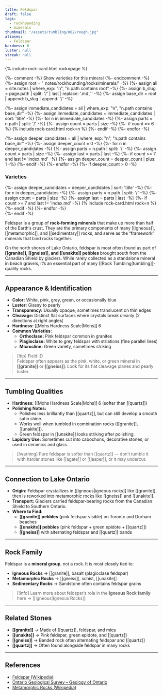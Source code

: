 ```yaml
---
title: Feldspar
draft: false
tags:
  - rockhounding
  - minerals
thumbnail: "/assets/tumbling/002/rough.jpg"
aliases:
  - Feldspar
hardness: 6
luster: null
streak: null
---
```

{% include rock-card.html rock=page %}

{%- comment -%} Show varieties for this mineral {%- endcomment -%}
{%- assign root = '_notes/rockhounding/rocks/minerals/' -%}
{%- assign all = site.notes | where_exp: "n", "n.path contains root" -%}
{%- assign b_slug = page.path | split: '/' | last | replace: '.md','' -%}
{%- assign base_dir = root | append: b_slug | append: '/' -%}

<div class="rock-card-grid">
  {%- assign immediate_candidates = all | where_exp: "n", "n.path contains base_dir" -%}
  {%- assign immediate_candidates = immediate_candidates | sort: 'title' -%}
  {%- for n in immediate_candidates -%}
    {%- assign parts = n.path | split: '/' -%}
    {%- assign count = parts | size -%}
    {%- if count == 6 -%}
      {% include rock-card.html rock=n %}
    {%- endif -%}
  {%- endfor -%}
</div>

{%- assign deeper_candidates = all | where_exp: "n", "n.path contains base_dir" -%}
{%- assign deeper_count = 0 -%}
{%- for n in deeper_candidates -%}
  {%- assign parts = n.path | split: '/' -%}
  {%- assign count = parts | size -%}
  {%- assign last = parts | last -%}
  {%- if count >= 7 and last != 'index.md' -%}
    {%- assign deeper_count = deeper_count | plus: 1 -%}
  {%- endif -%}
{%- endfor -%}
{%- if deeper_count > 0 -%}
  <h3>Varieties</h3>
  <div class="rock-card-grid">
    {%- assign deeper_candidates = deeper_candidates | sort: 'title' -%}
    {%- for n in deeper_candidates -%}
      {%- assign parts = n.path | split: '/' -%}
      {%- assign count = parts | size -%}
      {%- assign last = parts | last -%}
      {%- if count >= 7 and last != 'index.md' -%}
        {% include rock-card.html rock=n %}
      {%- endif -%}
    {%- endfor -%}
  </div>
{%- endif -%}

Feldspar is a group of **rock-forming minerals** that make up more than half of the Earth’s crust. They are the primary components of many [[igneous]], [[metamorphic]], and [[sedimentary]] rocks, and serve as the “framework” minerals that bind rocks together.  

On the north shores of Lake Ontario, feldspar is most often found as part of **[[granite]], [[gneiss]], and [[unakite]] pebbles** brought south from the Canadian Shield by glaciers. While rarely collected as a standalone mineral in beach gravels, it’s an essential part of many [[Rock Tumbling|tumbling]]-quality rocks.

---

## Appearance & Identification
- **Color:** White, pink, grey, green, or occasionally blue  
- **Luster:** Glassy to pearly  
- **Transparency:** Usually opaque, sometimes translucent on thin edges  
- **Cleavage:** Distinct flat surfaces where crystals break cleanly (2 directions at right angles)  
- **Hardness:** [[Mohs Hardness Scale|Mohs]] 6  
- **Common Varieties:**  
  - **Orthoclase:** Pink feldspar common in granites  
  - **Plagioclase:** White to grey feldspar with striations (fine parallel lines)  
  - **Microcline:** Green variety, sometimes striking  

> [!tip] Field ID  
> Feldspar often appears as the pink, white, or green mineral in **[[granite]]** or **[[gneiss]]**. Look for its flat cleavage planes and pearly luster.  

---

## Tumbling Qualities
- **Hardness:** [[Mohs Hardness Scale|Mohs]] 6 (softer than [[quartz]])  
- **Polishing Notes:**  
  - Polishes less brilliantly than [[quartz]], but can still develop a smooth satin shine.  
  - Works well when tumbled in combination rocks ([[granite]], [[unakite]]).  
  - Green feldspar in [[unakite]] looks striking after polishing.  
- **Lapidary Use:** Sometimes cut into cabochons, decorative stones, or used in ceramics and glass.  

> [!warning] Pure feldspar is softer than [[quartz]] — don’t tumble it with harder stones like [[agate]] or [[jasper]], or it may undercut.  

---

## Connection to Lake Ontario
- **Origin:** Feldspar crystallizes in [[igneous|igneous rocks]] like [[granite]], then is reworked into metamorphic rocks like [[gneiss]] and [[unakite]].  
- **Transport:** Glaciers carried feldspar-bearing rocks from the Canadian Shield to Southern Ontario.  
- **Where to Find:**  
  - **[[granite]] pebbles** (pink feldspar visible) on Toronto and Durham beaches  
  - **[[unakite]] pebbles** (pink feldspar + green epidote + [[quartz]])  
  - **[[gneiss]]** with alternating feldspar and [[quartz]] bands  

---

## Rock Family
Feldspar is a **mineral group**, not a rock. It is most closely tied to:  
- **Igneous Rocks** → [[granite]], basalt (plagioclase feldspar)  
- **Metamorphic Rocks** → [[gneiss]], schist, [[unakite]]  
- **Sedimentary Rocks** → Sandstone often contains feldspar grains  

> [!info] Learn more about feldspar’s role in the **Igneous Rock family** here → [[igneous|Igneous Rocks]]  

---

## Related Stones
- **[[granite]]** → Made of [[quartz]], feldspar, and mica  
- **[[unakite]]** → Pink feldspar, green epidote, and [[quartz]]  
- **[[gneiss]]** → Banded rock often alternating feldspar and [[quartz]]  
- **[[quartz]]** → Often found alongside feldspar in many rocks  

---

## References
- [Feldspar (Wikipedia)](https://en.wikipedia.org/wiki/Feldspar)  
- [Ontario Geological Survey – Geology of Ontario](https://www.ontario.ca/page/geology-ontario)  
- [Metamorphic Rocks (Wikipedia)](https://en.wikipedia.org/wiki/Metamorphic_rock)  

